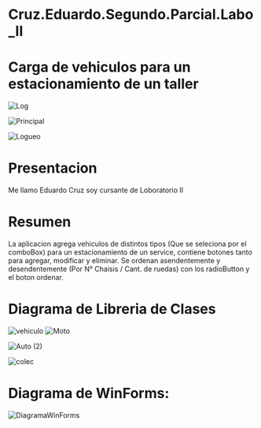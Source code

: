 # Cruz.Eduardo.Segundo.Parcial.Labo_II

# Carga de vehiculos para un estacionamiento de un taller

![Log](https://github.com/EduardoCruzfm/Cruz.Eduardo.Primer.Parcial.Labo_II/assets/114032061/538b3059-31bb-4b0e-9a80-86f5deb7913b)


![Principal](https://github.com/EduardoCruzfm/Cruz.Eduardo.Primer.Parcial.Labo_II/assets/114032061/921e51df-910e-4196-9664-7214867c8bbf)

![Logueo](https://github.com/EduardoCruzfm/Cruz.Eduardo.Primer.Parcial.Labo_II/assets/114032061/17019b9f-44af-4a4c-9de2-e5013258c0de)

# Presentacion
  Me llamo Eduardo Cruz soy cursante de Loboratorio II

# Resumen
  La aplicacion agrega vehiculos de distintos tipos (Que se seleciona por el comboBox) para un estacionamiento de un service,
  contiene botones tanto para agregar, modificar y eliminar. Se ordenan asendentemente y desendentemente (Por N° Chaisis / Cant. de ruedas)
  con los radioButton y el boton ordenar.

# Diagrama de Libreria de Clases
![vehiculo](https://github.com/EduardoCruzfm/Cruz.Eduardo.Primer.Parcial.Labo_II/assets/114032061/7162e65c-33cf-4f7c-bc0c-7acba3f63d99)
![Moto](https://github.com/EduardoCruzfm/Cruz.Eduardo.Primer.Parcial.Labo_II/assets/114032061/b39c168d-c5e8-440b-b27b-bcbf4c1c934f)

![Auto (2)](https://github.com/EduardoCruzfm/Cruz.Eduardo.Primer.Parcial.Labo_II/assets/114032061/4a3c347b-ddfb-4613-a92c-3627ce784805)

![colec](https://github.com/EduardoCruzfm/Cruz.Eduardo.Primer.Parcial.Labo_II/assets/114032061/187bf892-c060-4924-8eb4-df365fbb97b9)


# Diagrama de WinForms:
![DiagramaWinForms](https://github.com/EduardoCruzfm/Cruz.Eduardo.Primer.Parcial.Labo_II/assets/114032061/a0056cbe-b13e-4e5d-aa7a-53ec1121f658)

